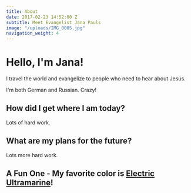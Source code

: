 ```yaml
---
title: About
date: 2017-02-23 14:52:00 Z
subtitle: Meet Evangelist Jana Pauls
image: "/uploads/IMG_0005.jpg"
navigation_weight: 4
---
```


# Hello, I'm Jana!

I travel the world and evangelize to people who need to hear about Jesus. 

I'm both German and Russian. Crazy!

## How did I get where I am today?

Lots of hard work.

## What are my plans for the future?

Lots more hard work.

## A Fun One - My favorite color is [Electric Ultramarine](https://en.wikipedia.org/wiki/Ultramarine)!